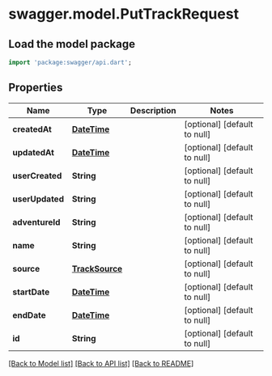 # swagger.model.PutTrackRequest

## Load the model package
```dart
import 'package:swagger/api.dart';
```

## Properties
Name | Type | Description | Notes
------------ | ------------- | ------------- | -------------
**createdAt** | [**DateTime**](DateTime.md) |  | [optional] [default to null]
**updatedAt** | [**DateTime**](DateTime.md) |  | [optional] [default to null]
**userCreated** | **String** |  | [optional] [default to null]
**userUpdated** | **String** |  | [optional] [default to null]
**adventureId** | **String** |  | [optional] [default to null]
**name** | **String** |  | [optional] [default to null]
**source** | [**TrackSource**](TrackSource.md) |  | [optional] [default to null]
**startDate** | [**DateTime**](DateTime.md) |  | [optional] [default to null]
**endDate** | [**DateTime**](DateTime.md) |  | [optional] [default to null]
**id** | **String** |  | [optional] [default to null]

[[Back to Model list]](../README.md#documentation-for-models) [[Back to API list]](../README.md#documentation-for-api-endpoints) [[Back to README]](../README.md)


